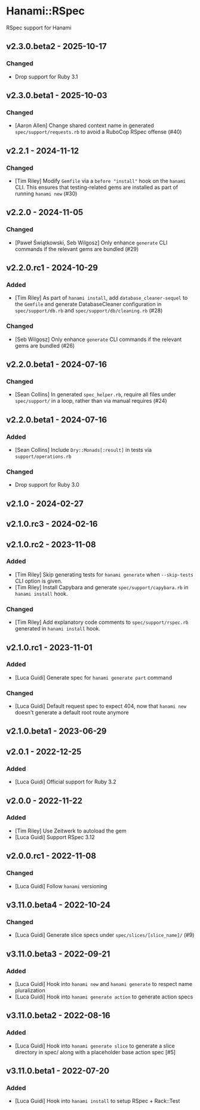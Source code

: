 # Hanami::RSpec

RSpec support for Hanami

## v2.3.0.beta2 - 2025-10-17

### Changed

- Drop support for Ruby 3.1

## v2.3.0.beta1 - 2025-10-03

### Changed

- [Aaron Allen] Change shared context name in generated `spec/support/requests.rb` to avoid a RuboCop RSpec offense (#40)

## v2.2.1 - 2024-11-12

### Changed

- [Tim Riley] Modify `Gemfile` via a `before "install"` hook on the `hanami` CLI. This ensures that testing-related gems are installed as part of running `hanami new` (#30)

## v2.2.0 - 2024-11-05

### Changed

- [Paweł Świątkowski, Seb Wilgosz] Only enhance `generate` CLI commands if the relevant gems are bundled (#29)

## v2.2.0.rc1 - 2024-10-29

### Added

- [Tim Riley] As part of `hanami install`, add `database_cleaner-sequel` to the `Gemfile` and generate DatabaseCleaner configuration in `spec/support/db.rb` and `spec/support/db/cleaning.rb` (#28)

### Changed

- [Seb Wilgosz] Only enhance `generate` CLI commands if the relevant gems are bundled (#26)

## v2.2.0.beta1 - 2024-07-16

### Changed

- [Sean Collins] In generated `spec_helper.rb`, require all files under `spec/support/` in a loop, rather than via manual requires (#24)

## v2.2.0.beta1 - 2024-07-16

### Added

- [Sean Collins] Include `Dry::Monads[:result]` in tests via `support/operations.rb`

### Changed

- Drop support for Ruby 3.0

## v2.1.0 - 2024-02-27

## v2.1.0.rc3 - 2024-02-16

## v2.1.0.rc2 - 2023-11-08

### Added

- [Tim Riley] Skip generating tests for `hanami generate` when `--skip-tests` CLI option is given.
- [Tim Riley] Install Capybara and generate `spec/support/capybara.rb` in `hanami install` hook.

### Changed

- [Tim Riley] Add explanatory code comments to `spec/support/rspec.rb` generated in `hanami install` hook.

## v2.1.0.rc1 - 2023-11-01

### Added

- [Luca Guidi] Generate spec for `hanami generate part` command

### Changed

- [Luca Guidi] Default request spec to expect 404, now that `hanami new` doesn't generate a default root route anymore

## v2.1.0.beta1 - 2023-06-29

## v2.0.1 - 2022-12-25

### Added

- [Luca Guidi] Official support for Ruby 3.2

## v2.0.0 - 2022-11-22

### Added

- [Tim Riley] Use Zeitwerk to autoload the gem
- [Luca Guidi] Support RSpec 3.12

## v2.0.0.rc1 - 2022-11-08

### Changed

- [Luca Guidi] Follow `hanami` versioning

## v3.11.0.beta4 - 2022-10-24

### Changed

- [Luca Guidi] Generate slice specs under `spec/slices/[slice_name]/` (#9)

## v3.11.0.beta3 - 2022-09-21

### Added

- [Luca Guidi] Hook into `hanami new` and `hanami generate` to respect name pluralization
- [Luca Guidi] Hook into `hanami generate action` to generate action specs

## v3.11.0.beta2 - 2022-08-16

### Added

- [Luca Guidi] Hook into `hanami generate slice` to generate a slice directory in spec/ along with a placeholder base action spec [#5]

## v3.11.0.beta1 - 2022-07-20

### Added

- [Luca Guidi] Hook into `hanami install` to setup RSpec + Rack::Test
